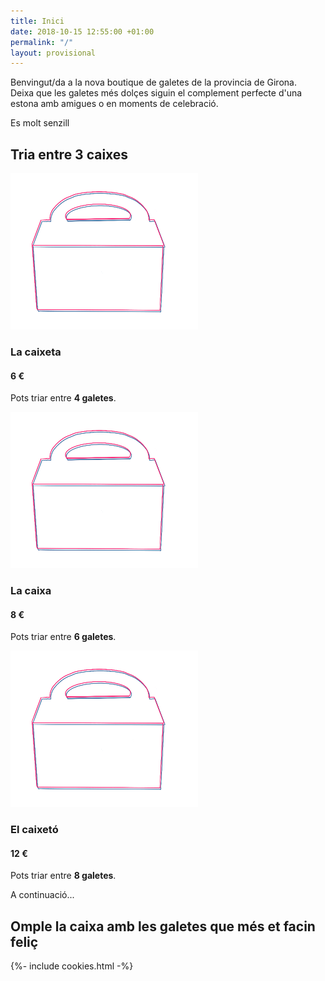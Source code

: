 ```yaml
---
title: Inici
date: 2018-10-15 12:55:00 +01:00
permalink: "/"
layout: provisional
---
```


<div></div>

<p class="py-6 text-lg text-gray-500 text-center leading-snug">
    Benvingut/da a la nova boutique de galetes de la provincia de Girona.<br />
    Deixa que les galetes més dolçes siguin
    el complement perfecte d'una estona amb amigues o en moments de celebració.
</p>

<section class="py-12 px-4 text-center">
  <div class="w-full max-w-2xl mx-auto">
    <span class="text-sm font-semibold">Es molt senzill</span>
    <h2 class="text-5xl mt-2 mb-6 leading-tight font-heading">Tria entre 3 caixes</h2>
  </div>
</section>

<section class="py-8 px-4">
  <div class="flex flex-wrap -mx-8 text-center">
    <div class="w-full md:w-1/3 p-8 mb-4 md:mb-0">
      <div class="h-48 align-baseline">
        <img class="w-1/4 mx-auto mb-4" src="/assets/images/caixa.png" alt="caixa 4 galetes" />
      </div>
      <h3 class="text-5xl font-heading">La caixeta</h3>
      <h4 class="text-3xl font-heading">6 €</h4>
      <p class="flex-grow mt-4 mb-6 text-gray-500 leading-relaxed">Pots triar entre <strong>4 galetes</strong>.</p>
      <!--<a class="inline-block py-4 px-8 leading-none text-pink-700 bg-pink-100 hover:bg-pink-200 rounded shadow" href="#">Triar aquesta</a>-->
    </div>
    <div class="w-full md:w-1/3 p-8 mb-4 md:mb-0 md:border-l">
      <div class="h-48 align-baseline">
        <img class="w-1/3 mx-auto mb-4" src="/assets/images/caixa.png" alt="caixa 6 galetes" />
      </div>
      <h3 class="text-5xl font-heading">La caixa</h3>
      <h4 class="text-3xl font-heading">8 €</h4>
      <p class="mt-4 mb-6 text-gray-500 leading-relaxed">Pots triar entre <strong>6 galetes</strong>.</p>
      <!--<a class="inline-block py-4 px-8 leading-none text-pink-700 bg-pink-100 hover:bg-pink-200 rounded shadow" href="#">Triar aquesta</a>-->
    </div>
    <div class="w-full md:w-1/3 p-8 mb-4 md:mb-0 md:border-l">
      <div class="h-48 align-baseline">
        <img class="w-1/2 mx-auto mb-4" src="/assets/images/caixa.png" alt="caixa 8 galetes" />
      </div>
      <h3 class="text-5xl font-heading">El caixetó</h3>
      <h4 class="text-3xl font-heading">12 €</h4>
      <p class="mt-4 mb-6 text-gray-500 leading-relaxed">Pots triar entre <strong>8 galetes</strong>.</p>
      <!--<a class="inline-block py-4 px-8 leading-none text-pink-700 bg-pink-100 hover:bg-pink-200 rounded shadow" href="#">Triar aquesta</a>-->
    </div>
  </div>
</section>

<section class="py-12 px-4 text-center">
  <div class="w-full max-w-2xl mx-auto">
    <span class="text-sm font-semibold">A continuació...</span>
    <h2 class="text-5xl mt-2 mb-6 leading-tight font-heading">Omple la caixa amb les galetes que més et facin feliç </h2>
  </div>
</section>

{%- include cookies.html -%}
